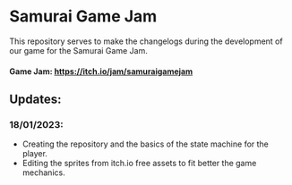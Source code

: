 # Samurai Game Jam

This repository serves to make the changelogs during the development of our game for the Samurai Game Jam.

#### Game Jam: https://itch.io/jam/samuraigamejam

## Updates:
### 18/01/2023:
- Creating the repository and the basics of the state machine for the player.
- Editing the sprites from itch.io free assets to fit better the game mechanics.
